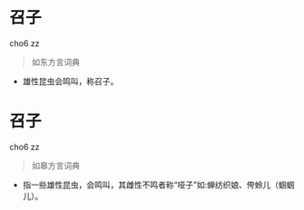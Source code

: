 # 召子
cho6 zz
> 如东方言词典
- 雄性昆虫会鸣叫，称召子。

# 召子
cho6 zz
> 如皋方言词典
- 指一些雄性昆虫，会鸣叫，其雌性不鸣者称“哑子”如:蝉纺织娘、侉蛉儿（蝈蝈儿）。
